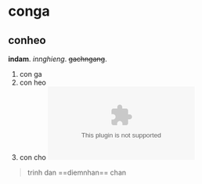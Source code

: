 # conga
## conheo
**indam**. 
*innghieng*. 
~~gachngang~~. 
1. con ga
2. con heo
3. con cho
![youtube](www.youtube.com)
> trinh dan
==diemnhan==
chan
